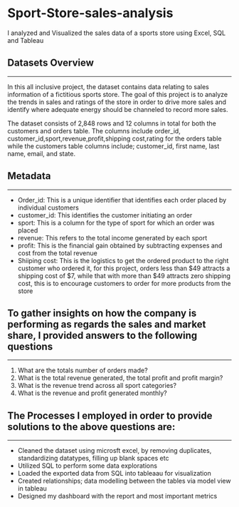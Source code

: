 # Sport-Store-sales-analysis
I analyzed and Visualized the sales data of a sports store using Excel, SQL and Tableau
## Datasets Overview
-----------------------------------
In this all inclusive project, the dataset contains data relating to sales information of a fictitious sports store.
The goal of this project is to analyze the trends in sales and ratings of the store in order to drive more sales and identify where adequate energy should be channeled to record more sales.


 The dataset consists of 2,848 rows and 12 columns in total for both the customers and orders table. The columns include order_id, customer_id,sport,revenue,profit,shipping cost,rating for the orders table while the customers table columns include; customer_id, first name, last name, email, and state.

 ## Metadata
 ------------------------------------------------
 - Order_id: This is a unique identifier that identifies each order placed by individual customers
 - customer_id: This identifies the customer initiating an order
 - sport: This is a column for the type of sport for which an order was placed
 - revenue: This refers to the total income generated by each sport
 - profit: This is the financial gain obtained by subtracting expenses and cost from the total revenue
 - Shiiping cost: This is the logistics to get the ordered product to the right customer who ordered it, for this project, orders less than $49 attracts a shipping cost of $7, while that with more than $49 attracts zero shipping cost, this is to encourage customers to order for more products from the store

## To gather insights on how the company is performing as regards the sales and market share, I provided answers to the following questions
---------------------------------------------------------------------------
1. What are the totals number of orders made?
2. What is the total revenue generated, the total profit and profit margin?
3. What is the revenue trend across all sport categories?
4. What is the revenue and profit generated monthly?

## The Processes I employed in order to provide solutions to the above questions are:
-----------------------------------------------------------------------------------------
- Cleaned the dataset using microsft excel, by removing duplicates, standardizing datatypes, filling up blank spaces etc
- Utilized SQL to perform some data explorations
- Loaded the exported data from SQL into tableaau for visualization
- Created relationships; data modelling between the tables via model view in tableau
- Designed my dashboard with the report and most important metrics
